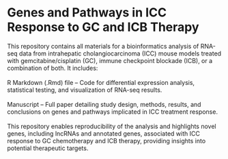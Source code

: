 # Genes and Pathways in ICC Response to GC and ICB Therapy
This repository contains all materials for a bioinformatics analysis of RNA-seq data from intrahepatic cholangiocarcinoma (ICC) mouse models treated with gemcitabine/cisplatin (GC), immune checkpoint blockade (ICB), or a combination of both. It includes: <br>
<br>
R Markdown (.Rmd) file – Code for differential expression analysis, statistical testing, and visualization of RNA-seq results. <br>
<br>
Manuscript – Full paper detailing study design, methods, results, and conclusions on genes and pathways implicated in ICC treatment response. <br>
<br>
This repository enables reproducibility of the analysis and highlights novel genes, including lncRNAs and annotated genes, associated with ICC response to GC chemotherapy and ICB therapy, providing insights into potential therapeutic targets.
